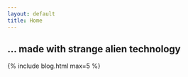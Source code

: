 ```yaml
---
layout: default
title: Home
---
```


## ... made with strange alien technology

{% include blog.html max=5 %}
